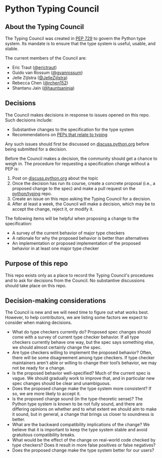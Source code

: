 # Python Typing Council

## About the Typing Council

The Typing Council was created in [PEP 729](https://peps.python.org/pep-0729/) to
govern the Python type system. Its mandate is to ensure that the type system is
useful, usable, and stable.

The current members of the Council are:

* Eric Traut ([@erictraut](https://github.com/erictraut))
* Guido van Rossum ([@gvanrossum](https://github.com/gvanrossum))
* Jelle Zijlstra ([@JelleZijlstra](https://github.com/JelleZijlstra))
* Rebecca Chen ([@rchen152](https://github.com/rchen152))
* Shantanu Jain ([@hauntsaninja](https://github.com/hauntsaninja))

## Decisions

The Council makes decisions in response to issues opened on this repo. Such
decisions include:

* Substantive changes to the specification for the type system
* Recommendations on [PEPs that relate to typing](https://peps.python.org/topic/typing/)

Any such issues should first be discussed on [discuss.python.org](https://discuss.python.org/c/typing/32)
before being submitted for a decision.

Before the Council makes a decision, the community should get a chance
to weigh in. The procedure for requesting a specification change
without a PEP is:

1. Post on [discuss.python.org](https://discuss.python.org/c/typing/32)
   about the topic
1. Once the decision has run its course, create a concrete proposal (i.e.,
   a proposed change to the spec) and make a pull request on the
   [python/typing](https://github.com/python/typing) repo.
1. Create an issue on this repo asking the Typing Council for a decision.
1. After at least a week, the Council will make a decision, which may be
   to accept the change, reject it, or modify it.

The following items will be helpful when proposing a change to the
specification:

* A survey of the current behavior of major type checkers
* A rationale for why the proposed behavior is better than alternatives
* An implementation or proposed implementation of the proposed behavior
  in at least one major type checker

## Purpose of this repo

This repo exists only as a place to record the Typing Council's
procedures and to ask for decisions from the Council. No substantive
discussions should take place on this repo.

## Decision-making considerations

The Council is new and we will need time to figure out what works best.
However, to help contributors, we are listing some factors we expect
to consider when making decisions.

* What do type checkers currently do? Proposed spec changes should
  come with a survey of current type checker behavior. If all type
  checkers currently behave one way, but the spec says something else,
  we should almost certainly change the spec.
* Are type checkers willing to implement the proposed behavior? Often,
  there will be some disagreement among type checkers. If type checker
  maintainers aren't able or willing to change their tool’s behavior,
  we may not be ready for a change.
* Is the proposed behavior well-specified? Much of the current spec is
  vague. We should gradually work to improve that, and in particular
  new spec changes should be clear and unambiguous.
* Does the proposed change make the type system more consistent?
  If so, we are more likely to accept it.
* Is the proposed change sound (in the type-theoretic sense)? The
  Python type system is known to be not fully sound, and there are
  differing opinions on whether and to what extent we should aim to
  make it sound, but in general, a change that brings us closer to
  soundness is better.
* What are the backward compatibility implications of the change?
  We believe that it is important to keep the type system stable
  and avoid gratuitous compatibility breaks.
* What would be the effect of the change on real-world code
  checked by type checkers? Does it result in more false positives
  or false negatives?
* Does the proposed change make the type system better for our
  users?
